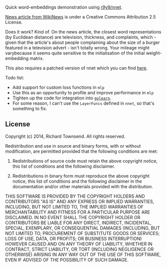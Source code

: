 Quick word-embeddings demonstration using [r9y9/nnet](https://github.com/r9y9/nnet).

[News article from WikiNews](https://en.wikinews.org/wiki/%27Misleading%27_Burger_King_advert_banned_in_the_United_Kingdom) is under a Creative Commons Attribution 2.5 License.

Does it work? Kind of. On the news article, the closest word representations (by Euclidean distance) are television, thickness, and complaints, which - given that the article's about people complaining about the size of a burger featured in a television advert - isn't totally wrong. Your mileage might varybecause it seems quite sensitive to the initialisation of the initial weight-embedding matrix. 

This also requires a patched version of nnet which you can find [here](https://github.com/Sentimentron/nnet/tree/merge).

Todo list:
* Add support for custom loss functions in `mlp`
* Use this as an opportunity to profile and improve performance in `mlp`
* Tighten up the code for integration into [`golearn`](https://github.com/sjwhitworth/golearn).
* For some reason, I can't use the `LayerFuncs` defined in `nnet`, so that's something to fix.

License
-------

Copyright (c) 2014, Richard Townsend.
All rights reserved.

Redistribution and use in source and binary forms, with or without modification, are permitted provided that the following conditions are met:

1. Redistributions of source code must retain the above copyright notice, this list of conditions and the following disclaimer.

2. Redistributions in binary form must reproduce the above copyright notice, this list of conditions and the following disclaimer in the documentation and/or other materials provided with the distribution.

THIS SOFTWARE IS PROVIDED BY THE COPYRIGHT HOLDERS AND CONTRIBUTORS "AS IS" AND ANY EXPRESS OR IMPLIED WARRANTIES, INCLUDING, BUT NOT LIMITED TO, THE IMPLIED WARRANTIES OF MERCHANTABILITY AND FITNESS FOR A PARTICULAR PURPOSE ARE DISCLAIMED. IN NO EVENT SHALL THE COPYRIGHT HOLDER OR CONTRIBUTORS BE LIABLE FOR ANY DIRECT, INDIRECT, INCIDENTAL, SPECIAL, EXEMPLARY, OR CONSEQUENTIAL DAMAGES (INCLUDING, BUT NOT LIMITED TO, PROCUREMENT OF SUBSTITUTE GOODS OR SERVICES; LOSS OF USE, DATA, OR PROFITS; OR BUSINESS INTERRUPTION) HOWEVER CAUSED AND ON ANY THEORY OF LIABILITY, WHETHER IN CONTRACT, STRICT LIABILITY, OR TORT (INCLUDING NEGLIGENCE OR OTHERWISE) ARISING IN ANY WAY OUT OF THE USE OF THIS SOFTWARE, EVEN IF ADVISED OF THE POSSIBILITY OF SUCH DAMAGE.
